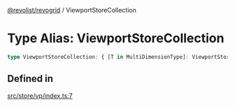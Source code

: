 [@revolist/revogrid](README.md) / ViewportStoreCollection

# Type Alias: ViewportStoreCollection

```ts
type ViewportStoreCollection: { [T in MultiDimensionType]: ViewportStore };
```

## Defined in

[src/store/vp/index.ts:7](https://github.com/revolist/revogrid/blob/1ed53ebfdb262e9a8c2e5e06c64cb87ad0050ffc/src/store/vp/index.ts#L7)
